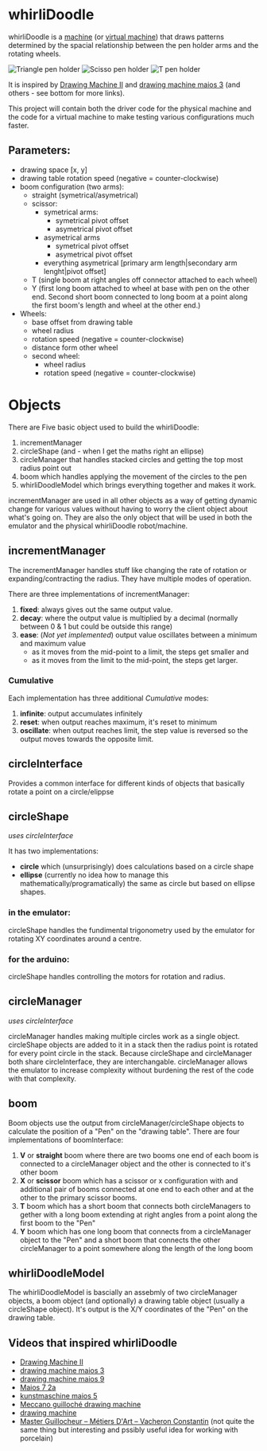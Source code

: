 # whirliDoodle

whirliDoodle is a [machine](README_physical-whirliDoodle-machine.md) (or [virtual machine](README_virtual-whirliDoodle.md)) that draws patterns determined by the spacial relationship between the pen holder arms and the rotating wheels.

![Triangle pen holder](./svg/whirlidoodle-design__triangle.png)
![Scisso pen holder](./svg/whirlidoodle-design__scissor.png)
![T pen holder](./svg/whirlidoodle-design__T.png)

It is inspired by [Drawing Machine II](https://www.youtube.com/watch?v=BG9e06IWAxE) and [drawing machine maios 3](https://www.youtube.com/watch?v=rukYhTylK_M) (and others - see bottom for more links).

This project will contain both the driver code for the physical machine and the code for a virtual machine to make testing various configurations much faster.


## Parameters:
*	drawing space [x, y]
*	drawing table rotation speed (negative = counter-clockwise)
*	boom configuration (two arms):
	*	straight (symetrical/asymetrical)
	*	scissor:
		*	symetrical arms:
			*	symetrical pivot offset
			*	asymetrical pivot offset
		*	asymetrical arms
			*	symetrical pivot offset
			*	asymetrical pivot offset
		*	everything asymetrical [primary arm length|secondary arm lenght|pivot offset]
	*	T (single boom at right angles off connector attached to each wheel)
	*	Y (first long boom attached to wheel at base with pen on the other end. Second short boom connected to long boom at a point along the first boom's length and wheel at the other end.)
*	Wheels:
	*	base offset from drawing table
	*	wheel radius
	*	rotation speed (negative = counter-clockwise)
	*	distance form other wheel
	*	second wheel:
		*	wheel radius
		*	rotation speed (negative = counter-clockwise)

# Objects

There are Five basic object used to build the whirliDoodle:
1.	incrementManager
2.	circleShape (and - when I get the maths right an ellipse)
3.	circleManager that handles stacked circles and getting the top most radius point out
4.	boom which handles applying the movement of the circles to the pen
5.	whirliDoodleModel which brings everything together and makes it work.

incrementManager are used in all other objects as a way of getting dynamic change for various values without having to worry the client object about what's going on. They are also the only object that will be used in both the emulator and the physical whirliDoodle robot/machine.

## incrementManager
The incrementManager handles stuff like changing the rate of rotation or expanding/contracting the radius. They have multiple modes of operation.

There are three implementations of incrementManager:

1.	__fixed__: always gives out the same output value.
2.	__decay__: where the output value is multiplied by a decimal (normally between 0 & 1 but could be outside this range)
3.	__ease__: (_Not yet implemented_) output value oscillates between a minimum and maximum value
	*	as it moves from the mid-point to a limit, the steps get smaller and
	*	as it moves from the limit to the mid-point, the steps get larger.

### Cumulative
Each implementation has three additional _Cumulative_ modes:

1.	__infinite__: output accumulates infinitely
2.	__reset__: when output reaches maximum, it's reset to minimum
3.	__oscillate__: when output reaches limit, the step value is reversed so the output moves towards the opposite limit.


## circleInterface
Provides a common interface for different kinds of objects that basically rotate a point on a circle/elippse

## circleShape
_uses circleInterface_

It has two implementations:
*	__circle__ which (unsurprisingly) does calculations based on a circle shape
*	__ellipse__ (currently no idea how to manage this mathematically/programatically) the same as circle but based on ellipse shapes.

### in the emulator:
circleShape handles the fundimental trigonometry used by the emulator for rotating XY coordinates around a centre.

### for the arduino:
circleShape handles controlling the motors for rotation and radius.

## circleManager
_uses circleInterface_

circleManager handles making multiple circles work as a single object. circleShape objects are added to it in a stack then the radius point is rotated for every point circle in the stack. Because circleShape and circleManager both share circleInterface, they are interchangable. circleManager allows the emulator to increase complexity without burdening the rest of the code with that complexity.

## boom
Boom objects use the output from circleManager/circleShape objects to calculate the position of a "Pen" on the "drawing table". There are four implementations of boomInterface:

1.	__V__ or __straight__ boom where there are two booms one end of each boom is connected to a circleManager object and the other is connected to it's other boom
2.	__X__ or __scissor__ boom which has a scissor or x configuration with and additional pair of booms connected at one end to each other and at the other to the primary scissor booms.
3.	__T__ boom which has a short boom that connects both circleManagers to gether with a long boom extending at right angles from a point along the first boom to the "Pen"
4.	__Y__ boom which has one long boom that connects from a circleManager object to the "Pen" and a short boom that connects the other circleManager to a point somewhere along the length of the long boom

## whirliDoodleModel
The whirliDoodleModel is bascially an assebmly of two circleManager objects, a boom object (and optionally) a drawing table object (usually a circleShape object). It's output is the X/Y coordinates of the "Pen" on the drawing table.


## Videos that inspired whirliDoodle

* 	[Drawing Machine II](https://www.youtube.com/watch?v=BG9e06IWAxE)
* 	[drawing machine maios 3](https://www.youtube.com/watch?v=rukYhTylK_M)
* 	[drawing machine maios 9](https://www.youtube.com/watch?v=akI78l1gXkU)
* 	[Maios 7 2a](https://www.youtube.com/watch?v=nnPEJYOR9nM)
* 	[kunstmaschine maios 5 ](https://www.youtube.com/watch?v=W5mE010nZKA)
* 	[Meccano guilloch&eacute; drawing machine](https://www.youtube.com/watch?v=Csf-62DfY48)
* 	[drawing machine ](https://www.youtube.com/watch?v=2DjvtjgRdGA)
*	[Master Guillocheur &ndash; M&eacute;tiers D'Art &ndash;  Vacheron Constantin](https://www.youtube.com/watch?v=gbQgvNlVf2c) (not quite the same thing but interesting and pssibly useful idea for working with porcelain)
